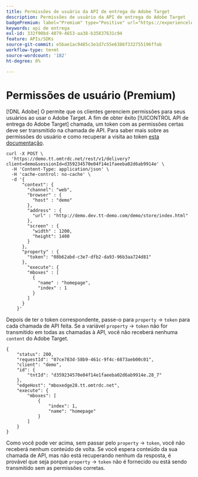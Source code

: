 ```yaml
---
title: Permissões de usuário da API de entrega do Adobe Target
description: Permissões de usuário da API de entrega do Adobe Target
badgePremium: label="Premium" type="Positive" url="https://experienceleague.adobe.com/docs/target/using/introduction/intro.html?lang=en#premium newtab=true" tooltip="Consulte o que está incluído no Target Premium."
keywords: api de entrega
exl-id: 332f90bd-4079-4653-aa38-b35837631c94
feature: APIs/SDKs
source-git-commit: e5bae1ac9485c3e1d7c55e6386f332755196ffab
workflow-type: tm+mt
source-wordcount: '182'
ht-degree: 0%

---
```


# Permissões de usuário (Premium)

[!DNL Adobe] O permite que os clientes gerenciem permissões para seus usuários ao usar o Adobe Target. A fim de obter êxito [!UICONTROL API de entrega do Adobe Target] chamada, um token com as permissões certas deve ser transmitido na chamada de API. Para saber mais sobre as permissões do usuário e como recuperar a visita ao token [esta documentação](https://experienceleague.adobe.com/docs/target/using/administer/manage-users/enterprise/properties-overview.html).

```
curl -X POST \
  'https://demo.tt.omtrdc.net/rest/v1/delivery?client=demo&sessionId=d359234570e04f14e1faeeba02d6ab9914e' \
  -H 'Content-Type: application/json' \
  -H 'cache-control: no-cache' \
  -d '{
      "context": {
        "channel": "web",
        "browser" : {
          "host" : "demo"
        },
        "address" : {
          "url" : "http://demo.dev.tt-demo.com/demo/store/index.html"
        },
        "screen" : {
          "width" : 1200,
          "height": 1400
        }
      },
      "property" : {
        "token": "08b62abd-c3e7-dfb2-da93-96b3aa724d81"
      },
        "execute": {
        "mboxes" : [
          {
            "name" : "homepage",
            "index" : 1
          }
        ]
      }
    }'
```

Depois de ter o token correspondente, passe-o para `property` -> `token` para cada chamada de API feita. Se a variável `property` -> `token` não for transmitido em todas as chamadas à API, você não receberá nenhuma `content` do Adobe Target.

```
{
    "status": 200,
    "requestId": "07ce783d-58b9-461c-9f4c-6873aeb00c01",
    "client": "demo",
    "id": {
        "tntId": "d359234570e04f14e1faeeba02d6ab9914e.28_7"
    },
    "edgeHost": "mboxedge28.tt.omtrdc.net",
    "execute": {
        "mboxes": [
            {
                "index": 1,
                "name": "homepage"
            }
        ]
    }
}
```

Como você pode ver acima, sem passar pelo `property` -> `token`, você não receberá nenhum conteúdo de volta. Se você espera conteúdo da sua chamada de API, mas não está recuperando nenhum da resposta, é provável que seja porque  `property` -> `token` não é fornecido ou está sendo transmitido sem as permissões corretas.
